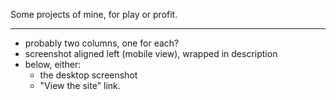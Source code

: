 Some projects of mine, for play or profit.

---
- probably two columns, one for each?
- screenshot aligned left (mobile view), wrapped in description
- below, either:
  - the desktop screenshot
  - "View the site" link.
